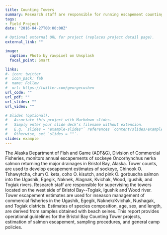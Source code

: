 ```yaml
---
title: Counting Towers
summary: Research staff are responsible for running escapement counting towers on the Wood, Igushik and Togiak Rivers.
tags:
- Field Project
date: "2016-04-27T00:00:00Z"

# Optional external URL for project (replaces project detail page).
external_link: ""

image:
  caption: Photo by rawpixel on Unsplash
  focal_point: Smart

links:
#- icon: twitter
#  icon_pack: fab
#  name: Follow
#  url: https://twitter.com/georgecushen
url_code: ""
url_pdf: ""
url_slides: ""
url_video: ""

# Slides (optional).
#   Associate this project with Markdown slides.
#   Simply enter your slide deck's filename without extension.
#   E.g. `slides = "example-slides"` references `content/slides/example-slides.md`.
#   Otherwise, set `slides = ""`.
slides: example
---
```


The  Alaska  Department  of  Fish  and  Game  (ADF&G),  Division  of  Commercial  Fisheries,  monitors  annual escapements of sockeye Oncorhynchus nerka salmon returning the major drainages in Bristol Bay, Alaska. Tower counts, are  used  to  develop  escapement  estimates  of  sockeye,  Chinook O.  Tshawytcha,  chum O.  keta,  coho O. kisutch, and pink O.  gorbuscha salmon into the Ugashik, Egegik, Naknek, Alagnak, Kvichak, Wood, Igushik, and Togiak  rivers.  Research staff are responsible for supervising the towers located on the west side of Bristol Bay--Togiak, Igushik and Wood river. Tower  escapement  estimates  are  used  for  inseason  management of  commercial  fisheries  in  the Ugashik, Egegik, Naknek/Kvichak, Nushagak, and Togiak districts. Estimates of species composition, age, sex, and length, are derived from samples obtained with beach seines. This report provides operational guidelines for the Bristol Bay Counting Tower projects, estimation of salmon escapement, sampling procedures, and general camp policies. 
